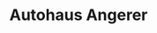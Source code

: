 ---
title: "Autohaus Angerer"
url: /schierling/autohaus-angerer-leierndorfer-strasse/
shop: Autohaus
---